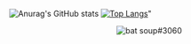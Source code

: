 ![Anurag's GitHub stats](https://github-readme-stats.vercel.app/api?username=batsoup804&show_icons=true&theme=blue-green)
[![Top Langs](https://github-readme-stats.vercel.app/api/top-langs/?username=batsoup804&layout=compact&theme=blue-green)](https://github.com/anuraghazra/github-readme-stats)"
<p align="center">
  <img src="https://discord.c99.nl/widget/theme-1/756562171193852075.png" alt="bat soup#3060" />
</p>
